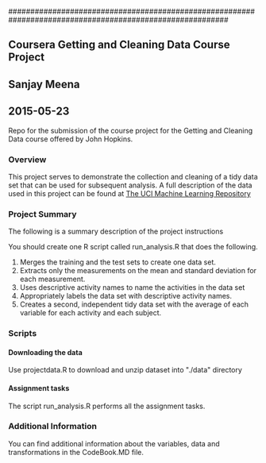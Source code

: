 ##########################################################################################################

## Coursera Getting and Cleaning Data Course Project
## Sanjay Meena
## 2015-05-23


Repo for the submission of the course project for the  Getting and Cleaning Data course offered by John Hopkins.

### Overview
This project serves to demonstrate the collection and cleaning of a tidy data set that can be used for subsequent
analysis. A full description of the data used in this project can be found at [The UCI Machine Learning Repository](http://archive.ics.uci.edu/ml/datasets/Human+Activity+Recognition+Using+Smartphones)



### Project Summary
The following is a summary description of the project instructions

You should create one R script called run_analysis.R that does the following. 
1. Merges the training and the test sets to create one data set.
2. Extracts only the measurements on the mean and standard deviation for each measurement. 
3. Uses descriptive activity names to name the activities in the data set
4. Appropriately labels the data set with descriptive activity names. 
5. Creates a second, independent tidy data set with the average of each variable for each activity and each subject.


### Scripts
#### Downloading the data
Use projectdata.R to download and unzip dataset  into "./data" directory 

#### Assignment tasks
The script run_analysis.R performs all the assignment tasks.



### Additional Information
You can find additional information about the variables, data and transformations in the CodeBook.MD file.